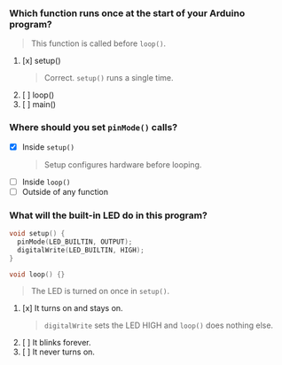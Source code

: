 ### Which function runs once at the start of your Arduino program?
> This function is called before `loop()`.
1. [x] setup()
    > Correct. `setup()` runs a single time.
1. [ ] loop()
1. [ ] main()

### Where should you set `pinMode()` calls?
- [x] Inside `setup()`
    > Setup configures hardware before looping.
- [ ] Inside `loop()`
- [ ] Outside of any function

### What will the built-in LED do in this program?
```cpp
void setup() {
  pinMode(LED_BUILTIN, OUTPUT);
  digitalWrite(LED_BUILTIN, HIGH);
}

void loop() {}
```
> The LED is turned on once in `setup()`.
1. [x] It turns on and stays on.
    > `digitalWrite` sets the LED HIGH and `loop()` does nothing else.
1. [ ] It blinks forever.
1. [ ] It never turns on.
